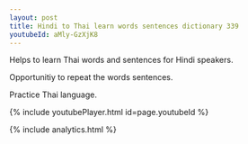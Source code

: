 ```yaml
---
layout: post
title: Hindi to Thai learn words sentences dictionary 339 
youtubeId: aMly-GzXjK8
---
```

 
 
Helps to learn Thai words and sentences for Hindi speakers.

Opportunitiy to repeat the words sentences. 

Practice Thai language. 
 
{% include youtubePlayer.html id=page.youtubeId %}
 
 
{% include analytics.html %}